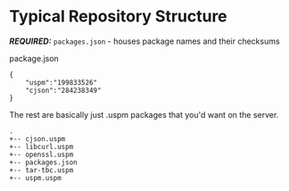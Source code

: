 # Typical Repository Structure

***REQUIRED:*** `packages.json` - houses package names and their checksums

package.json
```
{
    "uspm":"199833526"
    "cjson":"284238349"
}
```

The rest are basically just .uspm packages that you'd want on the server.
```
.
+-- cjson.uspm
+-- libcurl.uspm
+-- openssl.uspm
+-- packages.json
+-- tar-tbc.uspm
+-- uspm.uspm
```